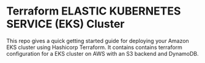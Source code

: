 # Terraform ELASTIC KUBERNETES SERVICE (EKS) Cluster
 This repo gives a quick getting started guide for deploying your Amazon EKS cluster using Hashicorp Terraform. It contains contains terraform configuration for a EKS cluster on AWS with an S3 backend and DynamoDB.
